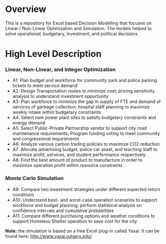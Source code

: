 # Overview

This is a repository for Excel based Decision Modelling that focuses on Linear / Non-Linear Optimization and Simulation. The models helped to solve operational, budgetary, investment, and political decisions.

# High Level Description

### Linear, Non-Linear, and Integer Optimization
- A1: Plan budget and workforce for community park and police parking tickets to meet service demand
- A2: Design Transportation routes to minimize cost; pricing sensitivity analysis to understand investment opportunity
- A3: Plan workforce to minimize the gap in supply of FTE and demand of services of garbage collection; hospital staff planning to maximize weekly intake within budgetary constraints
- A4: Select new power plant sites to satisfy budgetary constraints and energy demand
- A5: Select Public-Private Partnership vendor to support city road maintenance requirements; Program funding voting to meet community and congressional requirements
- A6: Analyze various carbon trading policies to maximize CO2 reduction
- A7: Allocate advertising budget, police car asset, and teaching staff to maximize profit, services, and student performance respectively
- A8: Find the best amount of product to manufacture in order to maximize operation profit within resource constraints 

### Monte Carlo Simulation
- A9: Compare two investment strategies under different expected return conditions
- A10: Understand best- and worst-case operation scenarios to support workforce and budget planning; perform statistical analysis on confidence intervals and cumulative probabilities
- A11: Compare different purchasing options and weather conditions to support Homeless Shelter operation to save cost for the city

**Note:** the simulation is based on a free Excel plug-in called Yasai. It can be found here: http://www.yasai.rutgers.edu/
